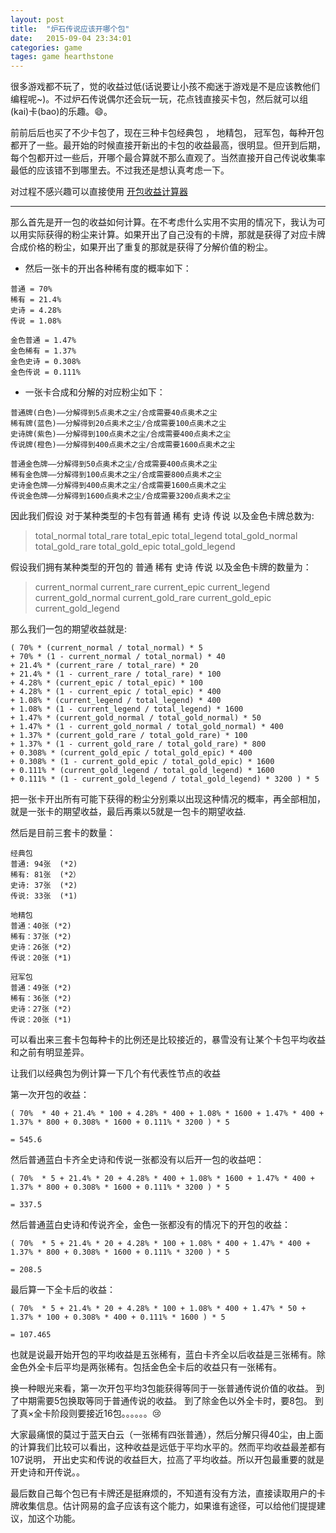 ```yaml
---
layout: post
title:  "炉石传说应该开哪个包"
date:   2015-09-04 23:34:01
categories: game
tages: game hearthstone
---
```


很多游戏都不玩了，觉的收益过低(话说要让小孩不痴迷于游戏是不是应该教他们编程呢~)。不过炉石传说偶尔还会玩一玩，花点钱直接买卡包，然后就可以组(kai)卡(bao)的乐趣。:smile:。

前前后后也买了不少卡包了，现在三种卡包经典包 ， 地精包， 冠军包，每种开包都开了一些。最开始的时候直接开新出的卡包的收益最高，很明显。但开到后期，每个包都开过一些后，开哪个最合算就不那么直观了。当然直接开自己传说收集率最低的应该错不到哪里去。不过我还是想认真考虑一下。

对过程不感兴趣可以直接使用 [开包收益计算器](http://www.qinshulei.cn/hearthstone-tools/#/)

----------------------------------------------------------------

那么首先是开一包的收益如何计算。在不考虑什么实用不实用的情况下，我认为可以用实际获得的粉尘来计算。如果开出了自己没有的卡牌，那就是获得了对应卡牌合成价格的粉尘，如果开出了重复的那就是获得了分解价值的粉尘。

+ 然后一张卡的开出各种稀有度的概率如下：

```
普通 = 70%
稀有 = 21.4%
史诗 = 4.28%
传说 = 1.08%

金色普通 = 1.47%
金色稀有 = 1.37%
金色史诗 = 0.308%
金色传说 = 0.111%
```

+ 一张卡合成和分解的对应粉尘如下：

```
普通牌(白色)——分解得到5点奥术之尘/合成需要40点奥术之尘
稀有牌(蓝色)——分解得到20点奥术之尘/合成需要100点奥术之尘
史诗牌(紫色)——分解得到100点奥术之尘/合成需要400点奥术之尘
传说牌(橙色)——分解得到400点奥术之尘/合成需要1600点奥术之尘

普通金色牌——分解得到50点奥术之尘/合成需要400点奥术之尘
稀有金色牌——分解得到100点奥术之尘/合成需要800点奥术之尘
史诗金色牌——分解得到400点奥术之尘/合成需要1600点奥术之尘
传说金色牌——分解得到1600点奥术之尘/合成需要3200点奥术之尘
```

因此我们假设 对于某种类型的卡包有普通 稀有 史诗 传说 以及金色卡牌总数为:
> total_normal
> total_rare
> total_epic
> total_legend
> total_gold_normal
> total_gold_rare
> total_gold_epic
> total_gold_legend

假设我们拥有某种类型的开包的 普通 稀有 史诗 传说 以及金色卡牌的数量为：
> current_normal
> current_rare
> current_epic
> current_legend
> current_gold_normal
> current_gold_rare
> current_gold_epic
> current_gold_legend

那么我们一包的期望收益就是:

```
( 70% * (current_normal / total_normal) * 5
+ 70% * (1 - current_normal / total_normal) * 40
+ 21.4% * (current_rare / total_rare) * 20
+ 21.4% * (1 - current_rare / total_rare) * 100
+ 4.28% * (current_epic / total_epic) * 100
+ 4.28% * (1 - current_epic / total_epic) * 400
+ 1.08% * (current_legend / total_legend) * 400
+ 1.08% * (1 - current_legend / total_legend) * 1600
+ 1.47% * (current_gold_normal / total_gold_normal) * 50
+ 1.47% * (1 - current_gold_normal / total_gold_normal) * 400
+ 1.37% * (current_gold_rare / total_gold_rare) * 100
+ 1.37% * (1 - current_gold_rare / total_gold_rare) * 800
+ 0.308% * (current_gold_epic / total_gold_epic) * 400
+ 0.308% * (1 - current_gold_epic / total_gold_epic) * 1600
+ 0.111% * (current_gold_legend / total_gold_legend) * 1600
+ 0.111% * (1 - current_gold_legend / total_gold_legend) * 3200 ) * 5
```

把一张卡开出所有可能下获得的粉尘分别乘以出现这种情况的概率，再全部相加，就是一张卡的期望收益，最后再乘以5就是一包卡的期望收益.

然后是目前三套卡的数量：

```
经典包
普通: 94张  (*2)
稀有: 81张  (*2）
史诗: 37张  (*2)
传说: 33张  (*1)

地精包
普通：40张 (*2)
稀有：37张 (*2)
史诗：26张 (*2)
传说：20张 (*1)

冠军包
普通：49张 (*2)
稀有：36张 (*2)
史诗：27张 (*2)
传说：20张 (*1)
```

可以看出来三套卡包每种卡的比例还是比较接近的，暴雪没有让某个卡包平均收益和之前有明显差异。

让我们以经典包为例计算一下几个有代表性节点的收益

第一次开包的收益：

```
( 70%  * 40 + 21.4% * 100 + 4.28% * 400 + 1.08% * 1600 + 1.47% * 400 + 1.37% * 800 + 0.308% * 1600 + 0.111% * 3200 ) * 5

= 545.6
```

然后普通蓝白卡齐全史诗和传说一张都没有以后开一包的收益吧：

```
( 70%  * 5 + 21.4% * 20 + 4.28% * 400 + 1.08% * 1600 + 1.47% * 400 + 1.37% * 800 + 0.308% * 1600 + 0.111% * 3200 ) * 5

= 337.5
```

然后普通蓝白史诗和传说齐全，金色一张都没有的情况下的开包的收益：

```
( 70%  * 5 + 21.4% * 20 + 4.28% * 100 + 1.08% * 400 + 1.47% * 400 + 1.37% * 800 + 0.308% * 1600 + 0.111% * 3200 ) * 5

= 208.5
```


最后算一下全卡后的收益：

```
( 70%  * 5 + 21.4% * 20 + 4.28% * 100 + 1.08% * 400 + 1.47% * 50 + 1.37% * 100 + 0.308% * 400 + 0.111% * 1600 ) * 5

= 107.465
```

也就是说最开始开包的平均收益是五张稀有，蓝白卡齐全以后收益是三张稀有。除金色外全卡后平均是两张稀有。包括金色全卡后的收益只有一张稀有。

换一种眼光来看，第一次开包平均3包能获得等同于一张普通传说价值的收益。
到了中期需要5包换取等同于普通传说的收益。
到了除金色以外全卡时，要8包。
到了真×全卡阶段则要接近16包。。。。。。:cry:

大家最痛恨的莫过于蓝天白云（一张稀有四张普通），然后分解只得40尘，由上面的计算我们比较可以看出，这种收益是远低于平均水平的。然而平均收益最差都有107说明，
开出史实和传说的收益巨大，拉高了平均收益。所以开包最重要的就是开史诗和开传说。。

最后数自己每个包已有卡牌还是挺麻烦的，不知道有没有方法，直接读取用户的卡牌收集信息。估计网易的盒子应该有这个能力，如果谁有途径，可以给他们提提建议，加这个功能。
